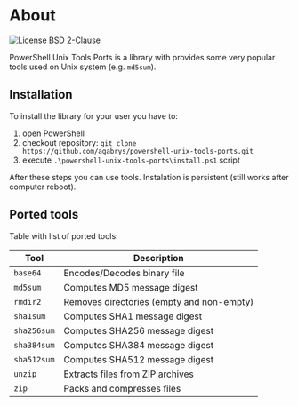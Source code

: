 # About
[![License BSD 2-Clause](https://img.shields.io/badge/license-BSD%202--Clause-blue.svg)](https://raw.githubusercontent.com/agabrys/powershell-unix-tools-ports/master/LICENSE.md)

PowerShell Unix Tools Ports is a library with provides some very popular tools used on Unix system (e.g. `md5sum`).

## Installation
To install the library for your user you have to:
1. open PowerShell
1. checkout repository: `git clone https://github.com/agabrys/powershell-unix-tools-ports.git`
2. execute `.\powershell-unix-tools-ports\install.ps1` script

After these steps you can use tools. Instalation is persistent (still works after computer reboot).

## Ported tools
Table with list of ported tools:

| Tool | Description |
| --- | --- |
| `base64` | Encodes/Decodes binary file |
| `md5sum` | Computes MD5 message digest |
| `rmdir2` | Removes directories (empty and non-empty) |
| `sha1sum` | Computes SHA1 message digest |
| `sha256sum` | Computes SHA256 message digest |
| `sha384sum` | Computes SHA384 message digest |
| `sha512sum` | Computes SHA512 message digest |
| `unzip` | Extracts files from ZIP archives |
| `zip` | Packs and compresses files |
